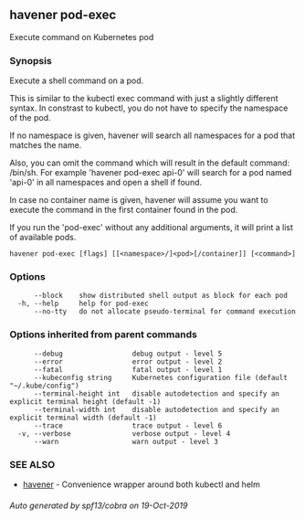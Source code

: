 ## havener pod-exec

Execute command on Kubernetes pod

### Synopsis

Execute a shell command on a pod.

This is similar to the kubectl exec command with just a slightly
different syntax. In constrast to kubectl, you do not have to specify
the namespace of the pod.

If no namespace is given, havener will search all namespaces for
a pod that matches the name.

Also, you can omit the command which will result in the default
command: /bin/sh. For example 'havener pod-exec api-0' will search
for a pod named 'api-0' in all namespaces and open a shell if found.

In case no container name is given, havener will assume you want to
execute the command in the first container found in the pod.

If you run the 'pod-exec' without any additional arguments, it will print a
list of available pods.



```
havener pod-exec [flags] [[<namespace>/]<pod>[/container]] [<command>]
```

### Options

```
      --block    show distributed shell output as block for each pod
  -h, --help     help for pod-exec
      --no-tty   do not allocate pseudo-terminal for command execution
```

### Options inherited from parent commands

```
      --debug                 debug output - level 5
      --error                 error output - level 2
      --fatal                 fatal output - level 1
      --kubeconfig string     Kubernetes configuration file (default "~/.kube/config")
      --terminal-height int   disable autodetection and specify an explicit terminal height (default -1)
      --terminal-width int    disable autodetection and specify an explicit terminal width (default -1)
      --trace                 trace output - level 6
  -v, --verbose               verbose output - level 4
      --warn                  warn output - level 3
```

### SEE ALSO

* [havener](havener.md)	 - Convenience wrapper around both kubectl and helm

###### Auto generated by spf13/cobra on 19-Oct-2019
